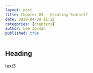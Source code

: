 ```yaml
---
layout: post
title: Chapter 05 - Creating Yourself
date: 2020-04-29 11:12
categories: [chapters]
author: Lee Jordan
published: true
---
```


<h2>Heading</h2>

text3
